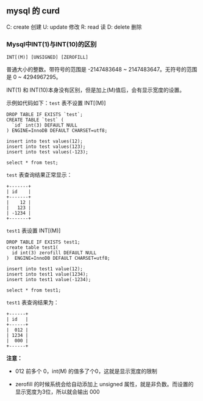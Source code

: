 ## mysql 的 curd

C: create 创建
U: update 修改
R: read 读
D: delete 删除

### Mysql中INT(1)与INT(10)的区别

    INT[(M)] [UNSIGNED] [ZEROFILL]
    
普通大小的整数。带符号的范围是 -2147483648 ~ 2147483647。无符号的范围是 0 ~ 4294967295。

INT(1) 和 INT(10)本身没有区别，但是加上(M)值后，会有显示宽度的设置。

示例如代码如下：`test` 表不设置 INT[(M)]

```mysql
DROP TABLE IF EXISTS `test`;
CREATE TABLE `test` (
  `id` int(3) DEFAULT NULL
) ENGINE=InnoDB DEFAULT CHARSET=utf8;

insert into test values(12);
insert into test values(123);
insert into test values(-123);

select * from test;
```
`test` 表查询结果正常显示：

```
+-------+
| id    |
+-------+
|    12 |
|   123 |
| -1234 |
+-------+
```

`test1` 表设置 INT[(M)]

```mysql
DROP TABLE IF EXISTS test1;
create table test1(
  id int(3) zerofill DEFAULT NULL
)  ENGINE=InnoDB DEFAULT CHARSET=utf8;

insert into test1 value(12);
insert into test1 value(1234);
insert into test1 value(-1234);

select * from test1;
```

`test1` 表查询结果为：

```
+------+
| id   |
+------+
|  012 |
| 1234 |
|  000 |
+------+
```

**注意：**

* 012 前多个 0，int(M) 的值多了个0，这就是显示宽度的限制

* zerofill 的时候系统会给自动添加上 unsigned 属性，就是非负数。而设置的显示宽度为3位，所以就会输出 000 
